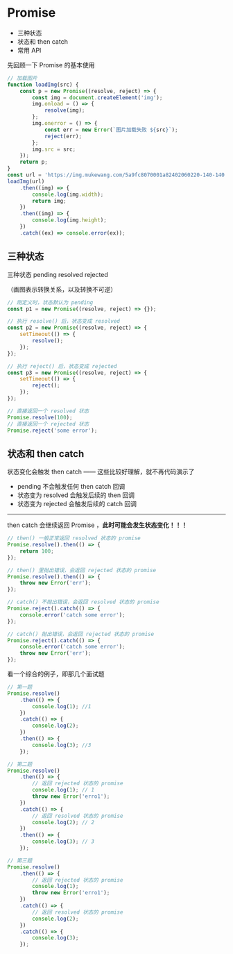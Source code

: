 # Promise

- 三种状态
- 状态和 then catch
- 常用 API

先回顾一下 Promise 的基本使用

```js
// 加载图片
function loadImg(src) {
	const p = new Promise((resolve, reject) => {
		const img = document.createElement('img');
		img.onload = () => {
			resolve(img);
		};
		img.onerror = () => {
			const err = new Error(`图片加载失败 ${src}`);
			reject(err);
		};
		img.src = src;
	});
	return p;
}
const url = 'https://img.mukewang.com/5a9fc8070001a82402060220-140-140.jpg';
loadImg(url)
	.then((img) => {
		console.log(img.width);
		return img;
	})
	.then((img) => {
		console.log(img.height);
	})
	.catch((ex) => console.error(ex));
```

## 三种状态

三种状态 pending resolved rejected

（画图表示转换关系，以及转换不可逆）

```js
// 刚定义时，状态默认为 pending
const p1 = new Promise((resolve, reject) => {});

// 执行 resolve() 后，状态变成 resolved
const p2 = new Promise((resolve, reject) => {
	setTimeout(() => {
		resolve();
	});
});

// 执行 reject() 后，状态变成 rejected
const p3 = new Promise((resolve, reject) => {
	setTimeout(() => {
		reject();
	});
});
```

```js
// 直接返回一个 resolved 状态
Promise.resolve(100);
// 直接返回一个 rejected 状态
Promise.reject('some error');
```

## 状态和 then catch

状态变化会触发 then catch —— 这些比较好理解，就不再代码演示了

- pending 不会触发任何 then catch 回调
- 状态变为 resolved 会触发后续的 then 回调
- 状态变为 rejected 会触发后续的 catch 回调

---

then catch 会继续返回 Promise ，**此时可能会发生状态变化！！！**

```js
// then() 一般正常返回 resolved 状态的 promise
Promise.resolve().then(() => {
	return 100;
});

// then() 里抛出错误，会返回 rejected 状态的 promise
Promise.resolve().then(() => {
	throw new Error('err');
});

// catch() 不抛出错误，会返回 resolved 状态的 promise
Promise.reject().catch(() => {
	console.error('catch some error');
});

// catch() 抛出错误，会返回 rejected 状态的 promise
Promise.reject().catch(() => {
	console.error('catch some error');
	throw new Error('err');
});
```

看一个综合的例子，即那几个面试题

```js
// 第一题
Promise.resolve()
	.then(() => {
		console.log(1); //1
	})
	.catch(() => {
		console.log(2);
	})
	.then(() => {
		console.log(3); //3
	});

// 第二题
Promise.resolve()
	.then(() => {
		// 返回 rejected 状态的 promise
		console.log(1); // 1
		throw new Error('erro1');
	})
	.catch(() => {
		// 返回 resolved 状态的 promise
		console.log(2); // 2
	})
	.then(() => {
		console.log(3); // 3
	});

// 第三题
Promise.resolve()
	.then(() => {
		// 返回 rejected 状态的 promise
		console.log(1);
		throw new Error('erro1');
	})
	.catch(() => {
		// 返回 resolved 状态的 promise
		console.log(2);
	})
	.catch(() => {
		console.log(3);
	});
```
